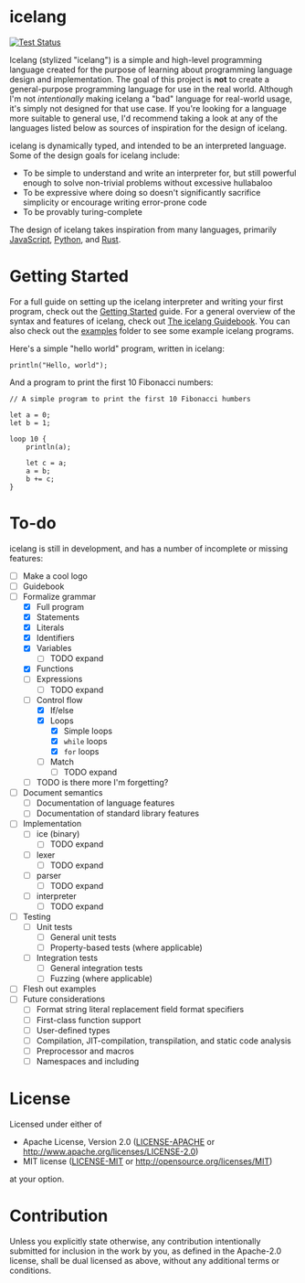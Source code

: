 # icelang

[![Test Status](https://github.com/ijchen/icelang/actions/workflows/test.yml/badge.svg)](https://github.com/ijchen/icelang/actions)

Icelang (stylized "icelang") is a simple and high-level programming language
created for the purpose of learning about programming language design and
implementation. The goal of this project is **not** to create a general-purpose
programming language for use in the real world. Although I'm not *intentionally*
making icelang a "bad" language for real-world usage, it's simply not designed
for that use case. If you're looking for a language more suitable to general
use, I'd recommend taking a look at any of the languages listed below as sources
of inspiration for the design of icelang.

icelang is dynamically typed, and intended to be an interpreted language. Some
of the design goals for icelang include:
- To be simple to understand and write an interpreter for, but still powerful
  enough to solve non-trivial problems without excessive hullabaloo
- To be expressive where doing so doesn't significantly sacrifice simplicity or
  encourage writing error-prone code
- To be provably turing-complete

The design of icelang takes inspiration from many languages, primarily
[JavaScript](https://developer.mozilla.org/en-US/docs/Web/JavaScript),
[Python](https://www.python.org), and [Rust](https://www.rust-lang.org).

# Getting Started

For a full guide on setting up the icelang interpreter and writing your first
program, check out the [Getting Started](/docs/Getting%20Started.md) guide. For
a general overview of the syntax and features of icelang, check out
[The icelang Guidebook](/docs/Guidebook.md). You can also check out the
[examples](/examples/) folder to see some example icelang programs.

Here's a simple "hello world" program, written in icelang:
```
println("Hello, world");
```

And a program to print the first 10 Fibonacci numbers:
```
// A simple program to print the first 10 Fibonacci humbers

let a = 0;
let b = 1;

loop 10 {
    println(a);

    let c = a;
    a = b;
    b += c;
}
```

# To-do

icelang is still in development, and has a number of incomplete or missing
features:
- [ ] Make a cool logo
- [ ] Guidebook
- [ ] Formalize grammar
  - [x] Full program
  - [x] Statements
  - [x] Literals
  - [x] Identifiers
  - [x] Variables
    - [ ] TODO expand
  - [x] Functions
  - [ ] Expressions
    - [ ] TODO expand
  - [ ] Control flow
    - [x] If/else
    - [x] Loops
      - [x] Simple loops
      - [x] `while` loops
      - [x] `for` loops
    - [ ] Match
      - [ ] TODO expand
  - [ ] TODO is there more I'm forgetting?
- [ ] Document semantics
  - [ ] Documentation of language features
  - [ ] Documentation of standard library features
- [ ] Implementation
  - [ ] ice (binary)
    - [ ] TODO expand
  - [ ] lexer
    - [ ] TODO expand
  - [ ] parser
    - [ ] TODO expand
  - [ ] interpreter
    - [ ] TODO expand
- [ ] Testing
  - [ ] Unit tests
    - [ ] General unit tests
    - [ ] Property-based tests (where applicable)
  - [ ] Integration tests
    - [ ] General integration tests
    - [ ] Fuzzing (where applicable)
- [ ] Flesh out examples
- [ ] Future considerations
  - [ ] Format string literal replacement field format specifiers
  - [ ] First-class function support
  - [ ] User-defined types
  - [ ] Compilation, JIT-compilation, transpilation, and static code analysis
  - [ ] Preprocessor and macros
  - [ ] Namespaces and including

# License

Licensed under either of

- Apache License, Version 2.0 ([LICENSE-APACHE](LICENSE-APACHE) or
  http://www.apache.org/licenses/LICENSE-2.0)
- MIT license ([LICENSE-MIT](LICENSE-MIT) or http://opensource.org/licenses/MIT)

at your option.

# Contribution

Unless you explicitly state otherwise, any contribution intentionally submitted
for inclusion in the work by you, as defined in the Apache-2.0 license, shall be
dual licensed as above, without any additional terms or conditions.
